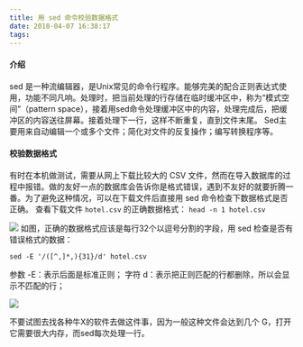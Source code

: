 ```yaml
---
title: 用 sed 命令校验数据格式
date: 2018-04-07 16:38:17
tags:
---
```


#### 介绍
sed 是一种流编辑器，是Unix常见的命令行程序。能够完美的配合正则表达式使用，功能不同凡响。处理时，把当前处理的行存储在临时缓冲区中，称为“模式空间”（pattern space），接着用sed命令处理缓冲区中的内容，处理完成后，把缓冲区的内容送往屏幕。接着处理下一行，这样不断重复，直到文件末尾。	Sed主要用来自动编辑一个或多个文件；简化对文件的反复操作；编写转换程序等。

#### 校验数据格式
有时在本机做测试，需要从网上下载比较大的 CSV 文件，然而在导入数据库的过程中报错。做的友好一点的数据库会告诉你是格式错误，遇到不友好的就要折腾一番。为了避免这种情况，可以在下载文件后直接用 sed 命令检查下数据格式是否正确。
查看下载文件 `hotel.csv` 的正确数据格式：
`head -n 1 hotel.csv`

![](http://77ga2g.com1.z0.glb.clouddn.com/sp180407_155303-%E6%95%B0%E6%8D%AE%E6%A0%BC%E5%BC%8F.png)
如图，正确的数据格式应该是每行32个以逗号分割的字段，用 sed 检查是否有错误格式的数据：

`sed -E '/([^,]*,){31}/d' hotel.csv`

参数 -E：表示后面是标准正则；
字符  d：表示把正则匹配的行都删除，所以会显示不匹配的行；

![](http://77ga2g.com1.z0.glb.clouddn.com/sp180407_161538.png)

不要试图去找各种牛X的软件去做这件事，因为一般这种文件会达到几个 G，打开它需要很大内存，而sed每次处理一行。
